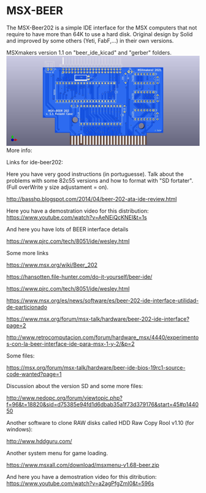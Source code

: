 # MSX-BEER
The MSX-Beer202 is a simple IDE interface for the MSX computers that not require to have more than 64K to use a hard disk. Original design by Solid and improved by some others (Yeti, FabF,...) in their own versions.

MSXmakers version 1.1 on "beer_ide_kicad" and "gerber" folders.
![card](/pictures/beer_ide-msxmakers-f.jpg)
More info:

Links for ide-beer202:

Here you have very good instructions (in portuguesse). Talk about the problems with some 82c55 versions and how to format with "SD fortater".
(Full overWrite y size adjustament = on).

http://basshp.blogspot.com/2014/04/beer-202-ata-ide-review.html

Here you have a demostration video for this distribution: https://www.youtube.com/watch?v=AeNEiQcKNEI&t=1s

And here you have lots of BEER interface details

https://www.pjrc.com/tech/8051/ide/wesley.html

Some more links

https://www.msx.org/wiki/Beer_202

https://hansotten.file-hunter.com/do-it-yourself/beer-ide/

https://www.pjrc.com/tech/8051/ide/wesley.html

https://www.msx.org/es/news/software/es/beer-202-ide-interface-utilidad-de-particionado

https://www.msx.org/forum/msx-talk/hardware/beer-202-ide-interface?page=2

http://www.retrocomputacion.com/forum/hardware_msx/4440/experimentos-con-la-beer-interface-ide-para-msx-1-y-2/&p=2

Some files:

https://msx.org/forum/msx-talk/hardware/beer-ide-bios-19rc1-source-code-wanted?page=1

Discussion about the version SD and some more files:

http://www.nedopc.org/forum/viewtopic.php?f=96&t=18820&sid=d75385e94fd1d6dbab35a1f73d379176&start=45#p144050

Another software to clone RAW disks called HDD Raw Copy Rool v1.10 (for windows):

http://www.hddguru.com/

Another system menu for game loading.

https://www.msxall.com/download/msxmenu-v1.68-beer.zip

And here you have a demostration video for this ditribution: https://www.youtube.com/watch?v=a2agPfgZmI0&t=596s

